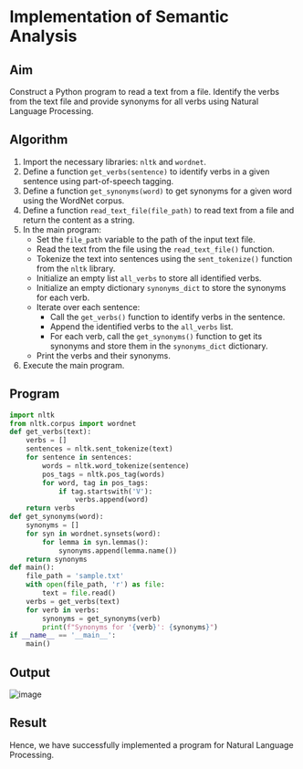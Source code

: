 # Implementation of Semantic Analysis

## Aim
Construct a Python program to read a text from a file. Identify the verbs from the text file and provide synonyms for all verbs using Natural Language Processing.

## Algorithm
1. Import the necessary libraries: `nltk` and `wordnet`.
2. Define a function `get_verbs(sentence)` to identify verbs in a given sentence using part-of-speech tagging.
3. Define a function `get_synonyms(word)` to get synonyms for a given word using the WordNet corpus.
4. Define a function `read_text_file(file_path)` to read text from a file and return the content as a string.
5. In the main program:
   - Set the `file_path` variable to the path of the input text file.
   - Read the text from the file using the `read_text_file()` function.
   - Tokenize the text into sentences using the `sent_tokenize()` function from the `nltk` library.
   - Initialize an empty list `all_verbs` to store all identified verbs.
   - Initialize an empty dictionary `synonyms_dict` to store the synonyms for each verb.
   - Iterate over each sentence:
     - Call the `get_verbs()` function to identify verbs in the sentence.
     - Append the identified verbs to the `all_verbs` list.
     - For each verb, call the `get_synonyms()` function to get its synonyms and store them in the `synonyms_dict` dictionary.
   - Print the verbs and their synonyms.
6. Execute the main program.

## Program
```python
import nltk
from nltk.corpus import wordnet
def get_verbs(text):
    verbs = []
    sentences = nltk.sent_tokenize(text)
    for sentence in sentences:
        words = nltk.word_tokenize(sentence)
        pos_tags = nltk.pos_tag(words)
        for word, tag in pos_tags:
            if tag.startswith('V'):
                verbs.append(word)
    return verbs
def get_synonyms(word):
    synonyms = []
    for syn in wordnet.synsets(word):
        for lemma in syn.lemmas():
            synonyms.append(lemma.name())
    return synonyms
def main():
    file_path = 'sample.txt'
    with open(file_path, 'r') as file:
        text = file.read()       
    verbs = get_verbs(text)  
    for verb in verbs:
        synonyms = get_synonyms(verb)
        print(f"Synonyms for '{verb}': {synonyms}")
if __name__ == '__main__':
    main()
```
## Output

![image](https://github.com/Sugan2002/Experiment-6---Implementation-of-Semantic-Analysis/assets/77089743/a881bf3a-6246-4104-8350-46e33abe8d8d)


## Result
Hence, we have successfully implemented a program for Natural Language Processing.
